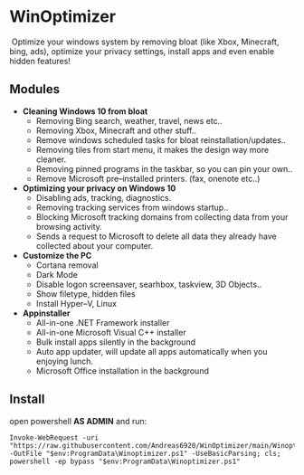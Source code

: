 # WinOptimizer
 Optimize your windows system by removing bloat (like Xbox, Minecraft, bing, ads), optimize your privacy settings, install apps and even enable hidden features!

## Modules
 * <b>Cleaning Windows 10 from bloat</b><br>
   * Removing Bing search, weather, travel, news etc..<br>
   * Removing Xbox, Minecraft and other stuff..<br>
   * Remove windows scheduled tasks for bloat reinstallation/updates..<br>
   * Removing tiles from start menu, it makes the design way more cleaner.<br>
   * Removing pinned programs in the taskbar, so you can pin your own..<br>
   * Remove Microsoft pre–installed printers. (fax, onenote etc..)<br>
 * <b>Optimizing your privacy on Windows 10</b><br>
   * Disabling ads, tracking, diagnostics.<br>
   * Removing tracking services from windows startup..<br>
   * Blocking Microsoft tracking domains from collecting data from your browsing activity.<br>
   * Sends a request to Microsoft to delete all data they already have collected about your computer.<br>
 * <b>Customize the PC</b><br>
   * Cortana removal<br>
   * Dark Mode<br>
   * Disable logon screensaver, searhbox, taskview, 3D Objects..<br>
   * Show filetype, hidden files<br>
   * Install Hyper–V, Linux<br>
 * <b>Appinstaller</b><br>
   * All-in-one .NET Framework installer<br>
   * All-in-one Microsoft Visual C++ installer<br>
   * Bulk install apps silently in the background<br>
   * Auto app updater, will update all apps automatically when you enjoying lunch.<br>
   * Microsoft Office installation in the background<br>
## Install
open powershell <b>AS ADMIN</b> and run:
```
Invoke-WebRequest -uri "https://raw.githubusercontent.com/Andreas6920/WinOptimizer/main/Winoptimizer.ps1" -OutFile "$env:ProgramData\Winoptimizer.ps1" -UseBasicParsing; cls; powershell -ep bypass "$env:ProgramData\Winoptimizer.ps1"
```

